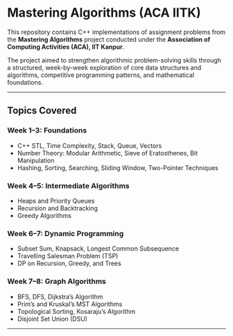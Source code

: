 # Mastering Algorithms (ACA IITK)

This repository contains C++ implementations of assignment problems from the **Mastering Algorithms** project conducted under the **Association of Computing Activities (ACA), IIT Kanpur**.

The project aimed to strengthen algorithmic problem-solving skills through a structured, week-by-week exploration of core data structures and algorithms, competitive programming patterns, and mathematical foundations.

---

## Topics Covered

### Week 1–3: Foundations
- C++ STL, Time Complexity, Stack, Queue, Vectors
- Number Theory: Modular Arithmetic, Sieve of Eratosthenes, Bit Manipulation
- Hashing, Sorting, Searching, Sliding Window, Two-Pointer Techniques

### Week 4–5: Intermediate Algorithms
- Heaps and Priority Queues
- Recursion and Backtracking
- Greedy Algorithms

### Week 6–7: Dynamic Programming
- Subset Sum, Knapsack, Longest Common Subsequence
- Travelling Salesman Problem (TSP)
- DP on Recursion, Greedy, and Trees

### Week 7–8: Graph Algorithms
- BFS, DFS, Dijkstra’s Algorithm
- Prim’s and Kruskal’s MST Algorithms
- Topological Sorting, Kosaraju’s Algorithm
- Disjoint Set Union (DSU)

---
